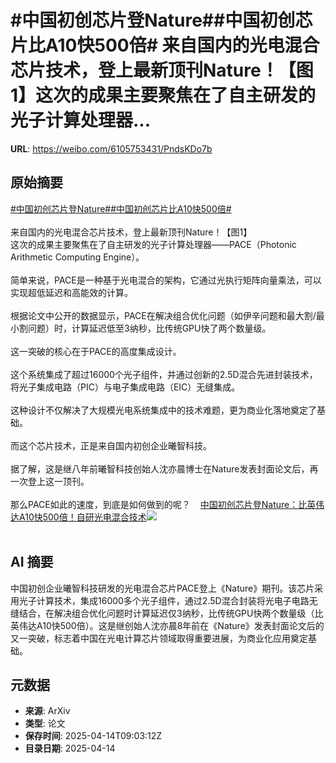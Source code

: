 # #中国初创芯片登Nature##中国初创芯片比A10快500倍# 来自国内的光电混合芯片技术，登上最新顶刊Nature！【图1】这次的成果主要聚焦在了自主研发的光子计算处理器...

**URL**: https://weibo.com/6105753431/PndsKDo7b

## 原始摘要

<a href="https://m.weibo.cn/search?containerid=231522type%3D1%26t%3D10%26q%3D%23%E4%B8%AD%E5%9B%BD%E5%88%9D%E5%88%9B%E8%8A%AF%E7%89%87%E7%99%BBNature%23&amp;extparam=%23%E4%B8%AD%E5%9B%BD%E5%88%9D%E5%88%9B%E8%8A%AF%E7%89%87%E7%99%BBNature%23" data-hide=""><span class="surl-text">#中国初创芯片登Nature#</span></a><a href="https://m.weibo.cn/search?containerid=231522type%3D1%26t%3D10%26q%3D%23%E4%B8%AD%E5%9B%BD%E5%88%9D%E5%88%9B%E8%8A%AF%E7%89%87%E6%AF%94A10%E5%BF%AB500%E5%80%8D%23&amp;extparam=%23%E4%B8%AD%E5%9B%BD%E5%88%9D%E5%88%9B%E8%8A%AF%E7%89%87%E6%AF%94A10%E5%BF%AB500%E5%80%8D%23" data-hide=""><span class="surl-text">#中国初创芯片比A10快500倍#</span></a> <br><br>来自国内的光电混合芯片技术，登上最新顶刊Nature！【图1】<br>这次的成果主要聚焦在了自主研发的光子计算处理器——PACE（Photonic Arithmetic Computing Engine）。<br><br>简单来说，PACE是一种基于光电混合的架构，它通过光执行矩阵向量乘法，可以实现超低延迟和高能效的计算。<br><br>根据论文中公开的数据显示，PACE在解决组合优化问题（如伊辛问题和最大割/最小割问题）时，计算延迟低至3纳秒，比传统GPU快了两个数量级。<br><br>这一突破的核心在于PACE的高度集成设计。<br><br>这个系统集成了超过16000个光子组件，并通过创新的2.5D混合先进封装技术，将光子集成电路（PIC）与电子集成电路（EIC）无缝集成。<br><br>这种设计不仅解决了大规模光电系统集成中的技术难题，更为商业化落地奠定了基础。<br><br>而这个芯片技术，正是来自国内初创企业曦智科技。<br><br>据了解，这是继八年前曦智科技创始人沈亦晨博士在Nature发表封面论文后，再一次登上这一顶刊。<br><br>那么PACE如此的速度，到底是如何做到的呢？<a href="https://weibo.cn/sinaurl?u=https%3A%2F%2Fmp.weixin.qq.com%2Fs%2Fc9GnMhU2Jj1aRuLFUC3m7g" data-hide=""><span class="url-icon"><img style="width: 1rem;height: 1rem" src="https://h5.sinaimg.cn/upload/2015/09/25/3/timeline_card_small_web_default.png" referrerpolicy="no-referrer"></span><span class="surl-text">中国初创芯片登Nature：比英伟达A10快500倍！自研光电混合技术</span></a><img style="" src="https://tvax2.sinaimg.cn/large/006Fd7o3ly1i0gax63mtkj30u00huwl5.jpg" referrerpolicy="no-referrer"><br><br>

## AI 摘要

中国初创企业曦智科技研发的光电混合芯片PACE登上《Nature》期刊。该芯片采用光子计算技术，集成16000多个光子组件，通过2.5D混合封装将光电子电路无缝结合，在解决组合优化问题时计算延迟仅3纳秒，比传统GPU快两个数量级（比英伟达A10快500倍）。这是继创始人沈亦晨8年前在《Nature》发表封面论文后的又一突破，标志着中国在光电计算芯片领域取得重要进展，为商业化应用奠定基础。

## 元数据

- **来源**: ArXiv
- **类型**: 论文
- **保存时间**: 2025-04-14T09:03:12Z
- **目录日期**: 2025-04-14
